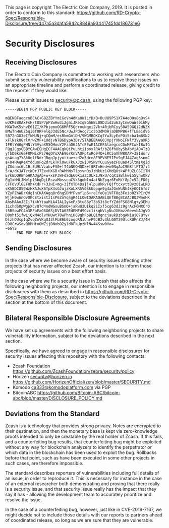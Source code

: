 This page is copyright The Electric Coin Company, 2019. It is posted in order to conform to this standard: https://github.com/RD-Crypto-Spec/Responsible-Disclosure/tree/d47a5a3dafa5942c8849a93441745fdd186731e6

# Security Disclosures
## Receiving Disclosures

The Electric Coin Company is committed to working with researchers who submit security vulnerability notifications to us to resolve those issues on an appropriate timeline and perform a coordinated release, giving credit to the reporter if they would like.

Please submit issues to security@z.cash, using the following PGP key:

```
-----BEGIN PGP PUBLIC KEY BLOCK-----

mQENBFaegcoBCAC+G82ZBYYm1GoVn4dKa0WiLYD/Q+BuU89PS1X7A4eOOy8g9yS4
wJKMzB0AxFsH/t85P7pPZwHw3i2gmiJKeIqEGhEBL08D3id2u6ZyCnwDuWs0i6My
MXWTwK5shvE61ZI/KPbjemoOG6MPF5QdrouNqei2Vk+4RjbRCyyS0A59GQi2dNZX
BMwTnHnUZ5qi6T0RFelqJ3dE5Nc/UwJPdAcg71c3b3dMOHjaDBMPB6+fTLBeidV6
5B72nGO3eIYkMUNj+qCQmM/esRkmGmlDH/9WGMBOKCq7Yw3LyEoPOi5cba1m8SN2
xFlNzkUGrlVrwZMF+1UdjvN7BGDypA3Dr/STABEBAAG0JVpjYXNoIFNlY3VyaXR5
IFRlYW0gPHNlY3VyaXR5QHouY2FzaD6JATcEEwEIACEFAlaegcoCGwMFCwkIBwIG
FQgJCgsCBBYCAwECHgECF4AACgkQiPuLhti1poxlRAf/bZ6fhUby5bAbViAO4TzQ
yfbD0ksGeF8MHicPz7HqOYuXAE9GrKnVAOFptwRo94O+iRC5aXhW8OAP+38IWorv
gsAuag7Y8k0nlfNdrJRqqJpjyxtiuv+cd2o5dre8E9PVNE5IPv9qEJA4Zag3snmC
a+O4HAqKeXYddunFq2drLkTRlOwuFkGXJzwi3VSNVYCuuGyezFDuaD45ltmsXgid
jZSdnnc6L1BrEd9LVzahvFV0+fT4bNKQHQDk+f0RTnHed+m9NqAoC9K8ftPTQ/i4
5+W/dXJATztWDrJ7ZevHXGR+RAhMNsT1psvnQsJzMkUz1GMdQOtk4PfuZLGSIiTM
ErkBDQRWnoHKAQgAp+w+xsPJWFdadE6Ok1aZC0Lk1J9xU/cqX1aBlkwi5SynwOkV
Eg1xNHLJMelp13bgDjLRsvaMbsseaCVk3goNln4atNbZpqz6FoM/f8pJx52LFD0j
CFFOVUlGEF0h+KdFr+3JHI+mg+3ifXTD4Dajj4lpu8kR/FQjftcxyttByz01wLRO
sK5BDC856WzHXAJuX6TpX4sGJujzKoLXR5V0SkUopqn9g4aJGnWuNh4kyOQI6fd7
YZyPZhWDrXdgInCKAKAgq8r6hgSDMYFvmflp6+reCfeOe1VFF8q3Foio02YPIrQW
WjjH0w6nOvOKCEtxistz1sP6ZoYq4gR41LOwIQARAQABiQEfBBgBCAAJBQJWnoHK
AhsMAAoJEIj7i4bYtaaMiA4IALIy4xP/Btu86yT3b53t8cfYZddFSO8Nlg+y3EMu
1LchdSOpWgpXCvQ7d4ndWGsuBSmQ+jaRwU2UIkq2iIxf5cg63dJz9grAcF6MXCrO
t5BSowFC4m3RFaEaG6G6SjDVIA0ZEdEMFd9Gzc1ikqbVLyNuJXKmzz0evvbAJgVO
D0nht5ifwLjQxM4olvYHUwtT0wPhniH69ghFo8LQiMgncjaukDzbgANiuj07QYy/
DlzhQUsp1qZvqZnVKqUJ3lFb86b6zoqoRNiUnvP9JB2v3kLG0T39UlcXUFnZJ/4H
CDHCrwSovQRMHtoOWZijBNobO2y1d0FkUpzNlNw44Ssw0Vo=
=6GYS
-----END PGP PUBLIC KEY BLOCK-----
```

## Sending Disclosures

In the case where we become aware of security issues affecting other projects that has never affected Zcash, our intention is to inform those projects of security issues on a best effort basis.

In the case where we fix a security issue in Zcash that also affects the following neighboring projects, our intention is to engage in responsible disclosures with them as described in https://github.com/RD-Crypto-Spec/Responsible-Disclosure, subject to the deviations described in the section at the bottom of this document.

## Bilateral Responsible Disclosure Agreements

We have set up agreements with the following neighboring projects to share vulnerability information, subject to the deviations described in the next section.

Specifically, we have agreed to engage in responsible disclosures for security issues affecting this repository with the following contacts:

- Zcash Foundation https://github.com/ZcashFoundation/zebra/security/policy
- Horizen security@horizen.io https://github.com/HorizenOfficial/zen/blob/master/SECURITY.md
- Komodo ca333@komodoplatform.com via PGP
- BitcoinABC https://github.com/Bitcoin-ABC/bitcoin-abc/blob/master/DISCLOSURE_POLICY.md

## Deviations from the Standard

Zcash is a technology that provides strong privacy. Notes are encrypted to their destination, and then the monetary base is kept via zero-knowledge proofs intended to only be creatable by the real holder of Zcash. If this fails, and a counterfeiting bug results, that counterfeiting bug might be exploited without any way for blockchain analyzers to identify the perpetrator or which data in the blockchain has been used to exploit the bug. Rollbacks before that point, such as have been executed in some other projects in such cases, are therefore impossible.

The standard describes reporters of vulnerabilities including full details of an issue, in order to reproduce it. This is necessary for instance in the case of an external researcher both demonstrating and proving that there really is a security issue, and that security issue really has the impact that they say it has - allowing the development team to accurately prioritize and resolve the issue.

In the case of a counterfeiting bug, however, just like in CVE-2019-7167, we might decide not to include those details with our reports to partners ahead of coordinated release, so long as we are sure that they are vulnerable.


